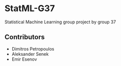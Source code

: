 # StatML-G37
Statistical Machine Learning group project by group 37

## Contributors
- Dimitros Petropoulos
- Aleksander Senek
- Emir Esenov
